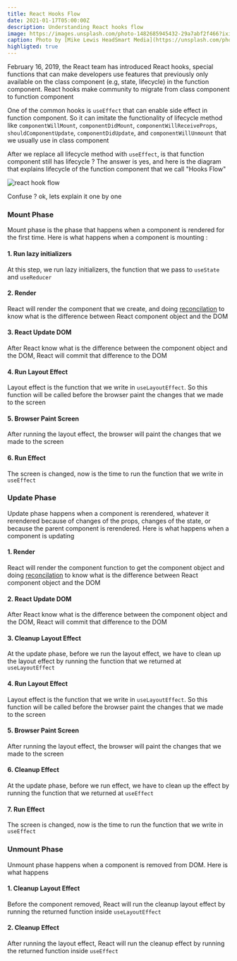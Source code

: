 ```yaml
---
title: React Hooks Flow
date: 2021-01-17T05:00:00Z
description: Understanding React hooks flow
image: https://images.unsplash.com/photo-1482685945432-29a7abf2f466?ixid=MXwxMjA3fDB8MHxwaG90by1wYWdlfHx8fGVufDB8fHw%3D&ixlib=rb-1.2.1&auto=format&fit=crop&w=1666&q=80
caption: Photo by [Mike Lewis HeadSmart Media](https://unsplash.com/photos/waAAaeC9hns)
highligted: true
---
```


February 16, 2019, the React team has introduced React hooks, special functions that can make developers use features that previously only available on the class component (e.g, state, lifecycle) in the function component. React hooks make community to migrate from class component to function component

One of the common hooks is `useEffect` that can enable side effect in function component. So it can imitate the functionality of lifecycle method like `componentWillMount`, `componentDidMount`, `componentWillReceiveProps`, `shouldComponentUpdate`, `componentDidUpdate`, and `componentWillUnmount` that we usually use in class component

After we replace all lifecycle method with `useEffect`, is that function component still has lifecycle ? The answer is yes, and here is the diagram that explains lifecycle of the function component that we call "Hooks Flow"

![react hook flow](https://raw.githubusercontent.com/donavon/hook-flow/master/hook-flow.png)

Confuse ? ok, lets explain it one by one

### Mount Phase

Mount phase is the phase that happens when a component is rendered for the first time. Here is what happens when a component is mounting :

#### 1. Run lazy initializers

At this step, we run lazy initializers, the function that we pass to `useState` and `useReducer`

#### 2. Render

React will render the component that we create, and doing [reconcilation](https://reactjs.org/docs/reconciliation.html) to know what is the difference between React component object and the DOM

#### 3. React Update DOM

After React know what is the difference between the component object and the DOM, React will commit that difference to the DOM

#### 4. Run Layout Effect

Layout effect is the function that we write in `useLayoutEffect`. So this function will be called before the browser paint the changes that we made to the screen

#### 5. Browser Paint Screen

After running the layout effect, the browser will paint the changes that we made to the screen

#### 6. Run Effect

The screen is changed, now is the time to run the function that we write in `useEffect`

### Update Phase

Update phase happens when a component is rerendered, whatever it rerendered because of changes of the props, changes of the state, or because the parent component is rerendered. Here is what happens when a component is updating

#### 1. Render

React will render the component function to get the component object and doing [reconcilation](https://reactjs.org/docs/reconciliation.html) to know what is the difference between React component object and the DOM

#### 2. React Update DOM

After React know what is the difference between the component object and the DOM, React will commit that difference to the DOM

#### 3. Cleanup Layout Effect

At the update phase, before we run the layout effect, we have to clean up the layout effect by running the function that we returned at `useLayoutEffect`

#### 4. Run Layout Effect

Layout effect is the function that we write in `useLayoutEffect`. So this function will be called before the browser paint the changes that we made to the screen

#### 5. Browser Paint Screen

After running the layout effect, the browser will paint the changes that we made to the screen

#### 6. Cleanup Effect

At the update phase, before we run effect, we have to clean up the effect by running the function that we returned at `useEffect`

#### 7. Run Effect

The screen is changed, now is the time to run the function that we write in `useEffect`

### Unmount Phase

Unmount phase happens when a component is removed from DOM. Here is what happens

#### 1. Cleanup Layout Effect

Before the component removed, React will run the cleanup layout effect by running the returned function inside `useLayoutEffect`

#### 2. Cleanup Effect

After running the layout effect, React will run the cleanup effect by running the returned function inside `useEffect`
